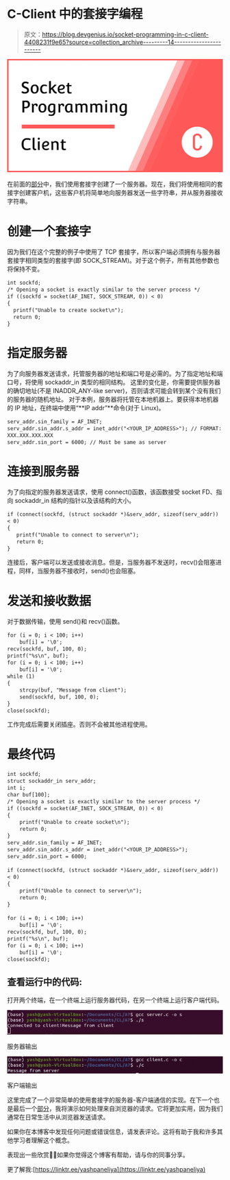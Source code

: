 # C-Client 中的套接字编程

> 原文：<https://blog.devgenius.io/socket-programming-in-c-client-4408231f9e65?source=collection_archive---------14----------------------->

![](img/4434e19ca3c409bef0a98206cacd383f.png)

在前面的[部分](https://yashpaneliya.medium.com/socket-programming-in-c-server-ca86486f6b49)中，我们使用套接字创建了一个服务器。现在，我们将使用相同的套接字创建客户机，这些客户机将简单地向服务器发送一些字符串，并从服务器接收字符串。

# 创建一个套接字

因为我们在这个完整的例子中使用了 TCP 套接字，所以客户端必须拥有与服务器套接字相同类型的套接字(即 SOCK_STREAM)。对于这个例子，所有其他参数也将保持不变。

```
int sockfd;
/* Opening a socket is exactly similar to the server process */
if ((sockfd = socket(AF_INET, SOCK_STREAM, 0)) < 0)
{
  printf("Unable to create socket\n");
  return 0;
}
```

# 指定服务器

为了向服务器发送请求，托管服务器的地址和端口号是必需的。为了指定地址和端口号，将使用 sockaddr_in 类型的相同结构。
这里的变化是，你需要提供服务器的确切地址(不是 INADDR_ANY-like server)，否则请求可能会转到某个没有我们的服务器的随机地址。
对于本例，服务器将托管在本地机器上。要获得本地机器的 IP 地址，在终端中使用“**IP addr”**命令(对于 Linux)。

```
serv_addr.sin_family = AF_INET;
serv_addr.sin_addr.s_addr = inet_addr("<YOUR_IP_ADDRESS>"); // FORMAT: XXX.XXX.XXX.XXX
serv_addr.sin_port = 6000; // Must be same as server
```

# 连接到服务器

为了向指定的服务器发送请求，使用 connect()函数，该函数接受 socket FD、指向 sockaddr_in 结构的指针以及该结构的大小。

```
if (connect(sockfd, (struct sockaddr *)&serv_addr, sizeof(serv_addr)) < 0)
{
   printf("Unable to connect to server\n");
   return 0;
}
```

连接后，客户端可以发送或接收消息。但是，当服务器不发送时，recv()会阻塞进程，同样，当服务器不接收时，send()也会阻塞。

# 发送和接收数据

对于数据传输，使用 send()和 recv()函数。

```
for (i = 0; i < 100; i++)
    buf[i] = '\0';
recv(sockfd, buf, 100, 0);
printf("%s\n", buf);
for (i = 0; i < 100; i++)
    buf[i] = '\0';
while (1)
{
    strcpy(buf, "Message from client");
    send(sockfd, buf, 100, 0);
}
close(sockfd);
```

工作完成后需要关闭插座。否则不会被其他进程使用。

# 最终代码

```
int sockfd;
struct sockaddr_in serv_addr;
int i;
char buf[100];
/* Opening a socket is exactly similar to the server process */
if ((sockfd = socket(AF_INET, SOCK_STREAM, 0)) < 0)
{
    printf("Unable to create socket\n");
    return 0;
}
serv_addr.sin_family = AF_INET;
serv_addr.sin_addr.s_addr = inet_addr("<YOUR_IP_ADDRESS>");
serv_addr.sin_port = 6000;

if (connect(sockfd, (struct sockaddr *)&serv_addr, sizeof(serv_addr)) < 0)
{
    printf("Unable to connect to server\n");
    return 0;
}

for (i = 0; i < 100; i++)
    buf[i] = '\0';
recv(sockfd, buf, 100, 0);
printf("%s\n", buf);
for (i = 0; i < 100; i++)
    buf[i] = '\0';
close(sockfd);
```

## 查看运行中的代码:

打开两个终端，在一个终端上运行服务器代码，在另一个终端上运行客户端代码。

![](img/b95c1b96fe931b7391596b97bf38202e.png)

服务器输出

![](img/8d98b704dc98a781277a8a7c9e96cf8a.png)

客户端输出

这里完成了一个非常简单的使用套接字的服务器-客户端通信的实现。在下一个也是最后一个[部分](https://medium.com/@yashpaneliya/socket-programming-in-c-bonus-d794a0dc6f7)，我将演示如何处理来自浏览器的请求。它将更加实用，因为我们通常在日常生活中从浏览器发送请求。

如果你在本博客中发现任何问题或错误信息，请发表评论。这将有助于我和许多其他学习者理解这个概念。

表现出一些欣赏👏👏如果你觉得这个博客有帮助，请与你的同事分享。

更了解我:[https://linktr.ee/yashpaneliya](https://linktr.ee/yashpaneliya)